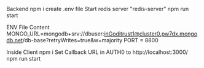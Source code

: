 Backend
npm i
create .env file
Start redis server "redis-server"
npm run start


ENV File Content
MONGO_URL=mongodb+srv://dbuser:inGoditrust1@cluster0.pw7dx.mongodb.net/db-base?retryWrites=true&w=majority
PORT = 8800

Inside Client
npm i
Set Callback URL in AUTH0 to http://localhost:3000/
npm run start
